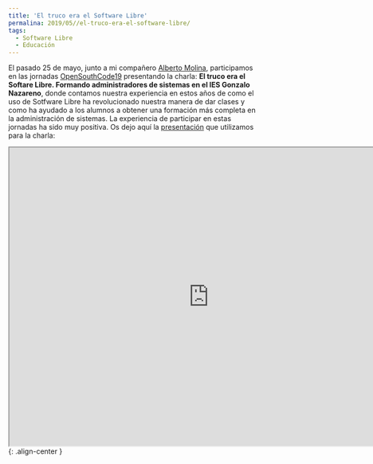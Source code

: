 ```yaml
---
title: 'El truco era el Software Libre'
permalina: 2019/05//el-truco-era-el-software-libre/
tags:
  - Software Libre
  - Educación 
---
```


El pasado 25 de mayo, junto a mi compañero [Alberto Molina](https://twitter.com/alberto_molina), participamos en las jornadas [OpenSouthCode19](https://www.opensouthcode.org/conferences/opensouthcode2019) presentando la charla: **El truco era el Softare Libre. Formando administradores de sistemas en el IES Gonzalo Nazareno**, donde contamos nuestra experiencia en estos años de como el uso de Sotfware Libre ha revolucionado nuestra manera de dar clases y como ha ayudado a los alumnos a obtener una formación más completa en la administración de sistemas. La experiencia de participar en estas jornadas ha sido muy positiva. Os dejo aquí la [presentación](https://iesgn.github.io/opensouthcode2019/#/) que utilizamos para la charla:

<iframe src="https://iesgn.github.io/opensouthcode2019/#/" height="600px" width="800px">></iframe> {: .align-center }
